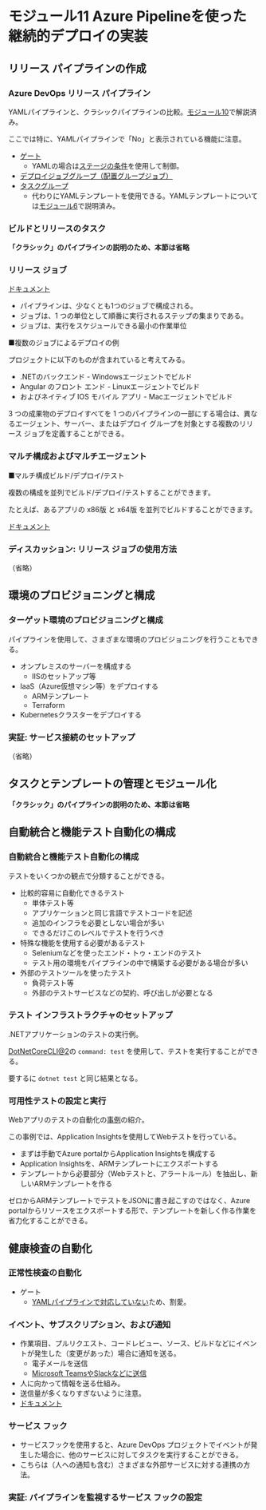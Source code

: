 # モジュール11 Azure Pipelineを使った継続的デプロイの実装


## リリース パイプラインの作成

### Azure DevOps リリース パイプライン

YAMLパイプラインと、クラシックパイプラインの比較。[モジュール10](mod10.md)で解説済み。

ここでは特に、YAMLパイプラインで「No」と表示されている機能に注意。
- [ゲート](https://docs.microsoft.com/ja-jp/azure/devops/pipelines/release/deploy-using-approvals?view=azure-devops#set-up-gates)
  - YAMLの場合は[ステージの条件](https://docs.microsoft.com/ja-jp/azure/devops/pipelines/process/conditions?view=azure-devops&tabs=yaml)を使用して制御。
- [デプロイジョブグループ（配置グループジョブ）](https://docs.microsoft.com/ja-jp/azure/devops/pipelines/process/deployment-group-phases?view=azure-devops&tabs=yaml)
- [タスクグループ](https://docs.microsoft.com/ja-jp/azure/devops/pipelines/library/task-groups?view=azure-devops)
  - 代わりにYAMLテンプレートを使用できる。YAMLテンプレートについては[モジュール6](mod06.md)で説明済み。

### ビルドとリリースのタスク

**「クラシック」のパイプラインの説明のため、本節は省略**

### リリース ジョブ

[ドキュメント](https://docs.microsoft.com/ja-jp/azure/devops/pipelines/process/phases?view=azure-devops&tabs=yaml)


- パイプラインは、少なくとも1つのジョブで構成される。
- ジョブは、1 つの単位として順番に実行されるステップの集まりである。
- ジョブは、実行をスケジュールできる最小の作業単位

■複数のジョブによるデプロイの例

プロジェクトに以下のものが含まれていると考えてみる。

- .NETのバックエンド - Windowsエージェントでビルド
- Angular のフロント エンド - Linuxエージェントでビルド
- およびネイティブ IOS モバイル アプリ - Macエージェントでビルド

3 つの成果物のデプロイすべてを 1 つのパイプラインの一部にする場合は、異なるエージェント、サーバー、またはデプロイ グループを対象とする複数のリリース ジョブを定義することができる。

### マルチ構成およびマルチエージェント

■マルチ構成ビルド/デプロイ/テスト

複数の構成を並列でビルド/デプロイ/テストすることができます。

たとえば、あるアプリの x86版 と x64版 を並列でビルドすることができます。

[ドキュメント](https://docs.microsoft.com/ja-jp/azure/devops/pipelines/process/phases?view=azure-devops&tabs=yaml#multi-job-configuration)

### ディスカッション: リリース ジョブの使用方法

（省略）

## 環境のプロビジョニングと構成

### ターゲット環境のプロビジョニングと構成

パイプラインを使用して、さまざまな環境のプロビジョニングを行うこともできる。

- オンプレミスのサーバーを構成する
  - IISのセットアップ等
- IaaS（Azure仮想マシン等）をデプロイする
  - ARMテンプレート
  - Terraform
- Kubernetesクラスターをデプロイする

### 実証: サービス接続のセットアップ

（省略）


## タスクとテンプレートの管理とモジュール化

**「クラシック」のパイプラインの説明のため、本節は省略**

## 自動統合と機能テスト自動化の構成

### 自動統合と機能テスト自動化の構成

テストをいくつかの観点で分類することができる。

- 比較的容易に自動化できるテスト
  - 単体テスト等
  - アプリケーションと同じ言語でテストコードを記述
  - 追加のインフラを必要としない場合が多い
  - できるだけこのレベルでテストを行うべき
- 特殊な機能を使用する必要があるテスト
  - Seleniumなどを使ったエンド・トゥ・エンドのテスト
  - テスト用の環境をパイプラインの中で構築する必要がある場合が多い
- 外部のテストツールを使ったテスト
  - 負荷テスト等
  - 外部のテストサービスなどの契約、呼び出しが必要となる

### テスト インフラストラクチャのセットアップ

.NETアプリケーションのテストの実行例。

[DotNetCoreCLI@2](https://docs.microsoft.com/ja-jp/azure/devops/pipelines/tasks/build/dotnet-core-cli?view=azure-devops)の `command: test` を使用して、テストを実行することができる。

要するに `dotnet test` と同じ結果となる。

### 可用性テストの設定と実行

Webアプリのテストの自動化の[事例](https://azure.microsoft.com/nl-nl/blog/creating-a-web-test-alert-programmatically-with-application-insights/)の紹介。

この事例では、Application Insightsを使用してWebテストを行っている。

- まずは手動でAzure portalからApplication Insightsを構成する
- Application Insightsを、ARMテンプレートにエクスポートする
- テンプレートから必要部分（Webテストと、アラートルール）を抽出し、新しいARMテンプレートを作る

ゼロからARMテンプレートでテストをJSONに書き起こすのではなく、Azure portalからリソースをエクスポートする形で、テンプレートを新しく作る作業を省力化することができる。


## 健康検査の自動化

### 正常性検査の自動化


- ゲート
  - [YAMLパイプラインで対応していない](https://docs.microsoft.com/ja-jp/azure/devops/pipelines/get-started/pipelines-get-started?view=azure-devops#feature-availability)ため、割愛。


### イベント、サブスクリプション、および通知

- 作業項目、プルリクエスト、コードレビュー、ソース、ビルドなどにイベントが発生した（変更があった）場合に通知を送る。
  - 電子メールを送信
  - [Microsoft TeamsやSlackなどに送信](https://docs.microsoft.com/ja-jp/azure/devops/notifications/integrate-third-party-services?view=azure-devops)
- 人に向かって情報を送る仕組み。
- 送信量が多くなりすぎないように注意。
- [ドキュメント](https://docs.microsoft.com/ja-jp/azure/devops/notifications/about-notifications?view=azure-devops)

### サービス フック

- サービスフックを使用すると、Azure DevOps プロジェクトでイベントが発生した場合に、他のサービスに対してタスクを実行することができる。
- こちらは（人への通知も含む）さまざまな外部サービスに対する連携の方法。

### 実証: パイプラインを監視するサービス フックの設定

